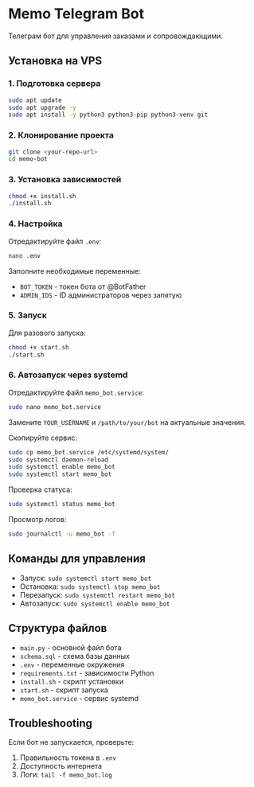 
# Memo Telegram Bot

Телеграм бот для управления заказами и сопровождающими.

## Установка на VPS

### 1. Подготовка сервера

```bash
sudo apt update
sudo apt upgrade -y
sudo apt install -y python3 python3-pip python3-venv git
```

### 2. Клонирование проекта

```bash
git clone <your-repo-url>
cd memo-bot
```

### 3. Установка зависимостей

```bash
chmod +x install.sh
./install.sh
```

### 4. Настройка

Отредактируйте файл `.env`:

```bash
nano .env
```

Заполните необходимые переменные:
- `BOT_TOKEN` - токен бота от @BotFather
- `ADMIN_IDS` - ID администраторов через запятую

### 5. Запуск

Для разового запуска:
```bash
chmod +x start.sh
./start.sh
```

### 6. Автозапуск через systemd

Отредактируйте файл `memo_bot.service`:
```bash
sudo nano memo_bot.service
```

Замените `YOUR_USERNAME` и `/path/to/your/bot` на актуальные значения.

Скопируйте сервис:
```bash
sudo cp memo_bot.service /etc/systemd/system/
sudo systemctl daemon-reload
sudo systemctl enable memo_bot
sudo systemctl start memo_bot
```

Проверка статуса:
```bash
sudo systemctl status memo_bot
```

Просмотр логов:
```bash
sudo journalctl -u memo_bot -f
```

## Команды для управления

- Запуск: `sudo systemctl start memo_bot`
- Остановка: `sudo systemctl stop memo_bot`
- Перезапуск: `sudo systemctl restart memo_bot`
- Автозапуск: `sudo systemctl enable memo_bot`

## Структура файлов

- `main.py` - основной файл бота
- `schema.sql` - схема базы данных
- `.env` - переменные окружения
- `requirements.txt` - зависимости Python
- `install.sh` - скрипт установки
- `start.sh` - скрипт запуска
- `memo_bot.service` - сервис systemd

## Troubleshooting

Если бот не запускается, проверьте:
1. Правильность токена в `.env`
2. Доступность интернета
3. Логи: `tail -f memo_bot.log`
